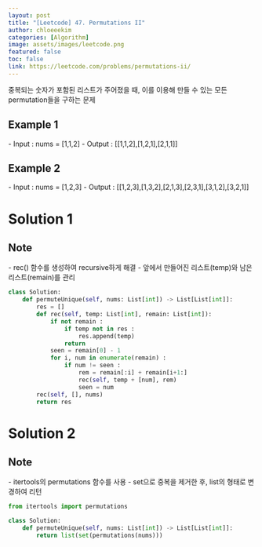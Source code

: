 ```yaml
---
layout: post
title: "[Leetcode] 47. Permutations II"
author: chloeeekim
categories: [Algorithm]
image: assets/images/leetcode.png
featured: false
toc: false
link: https://leetcode.com/problems/permutations-ii/
---
```


중복되는 숫자가 포함된 리스트가 주어졌을 때, 이를 이용해 만들 수 있는 모든 permutation들을 구하는 문제

<h2>Example 1</h2>
- Input : nums = [1,1,2]
- Output : [[1,1,2],[1,2,1],[2,1,1]]

<h2>Example 2</h2>
- Input : nums = [1,2,3]
- Output : [[1,2,3],[1,3,2],[2,1,3],[2,3,1],[3,1,2],[3,2,1]]

<h1>Solution 1</h1>

<h2>Note</h2>
- rec() 함수를 생성하여 recursive하게 해결
- 앞에서 만들어진 리스트(temp)와 남은 리스트(remain)를 관리

```python
class Solution:
    def permuteUnique(self, nums: List[int]) -> List[List[int]]:
        res = []
        def rec(self, temp: List[int], remain: List[int]):
            if not remain :
                if temp not in res :
                    res.append(temp)
                return
            seen = remain[0] - 1
            for i, num in enumerate(remain) :
                if num != seen :
                    rem = remain[:i] + remain[i+1:]
                    rec(self, temp + [num], rem)
                    seen = num
        rec(self, [], nums)
        return res
```

<h1>Solution 2</h1>

<h2>Note</h2>
- itertools의 permutations 함수를 사용
- set으로 중복을 제거한 후, list의 형태로 변경하여 리턴

```python
from itertools import permutations

class Solution:
    def permuteUnique(self, nums: List[int]) -> List[List[int]]:
        return list(set(permutations(nums)))
```
